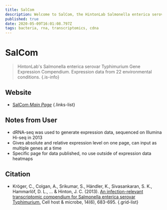 ```yaml
---
title: SalCom
description: Welcome to SalCom, the HintonLab Salmonella enterica serovar Typhimurium Gene Expression Compendium.
published: true
date: 2020-05-09T16:01:08.797Z
tags: bacteria, rna, transcriptomics, cdna
---
```


# SalCom

> HintonLab's Salmonella enterica serovar Typhimurium Gene Expression Compendium. Expression data from 22 environmental conditions.
{.is-info}

## Website

- [SalCom *Main Page*](http://bioinf.gen.tcd.ie/cgi-bin/salcom.pl?_HL)
{.links-list}

## Notes from User
- dRNA-seq was used to generate expression data, sequenced on Illumina Hi-seq in 2013
- Gives absolute and relative expression level on one page, can input as multiple genes at a time 
- Specific page for data published, no use outside of expression data heatmaps

## Citation

- Kröger, C., Colgan, A., Srikumar, S., Händler, K., Sivasankaran, S. K., Hammarlöf, D. L., ... & Hinton, J. C. (2013). [An infection-relevant transcriptomic compendium for Salmonella enterica serovar Typhimurium.](https://www.cell.com/cell-host-microbe/fulltext/S1931-3128(13)00411-3) Cell host & microbe, 14(6), 683-695.
{.grid-list}